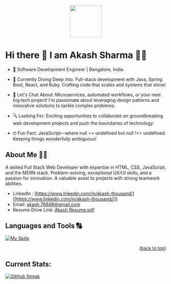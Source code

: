 <div id="header" align="center">
  <img src="https://media.giphy.com/media/M9gbBd9nbDrOTu1Mqx/giphy.gif" width="100"/>
</div>

# Hi there 👋 I am Akash Sharma 👨‍💻

 
- 🚀 Software Development Engineer | Bangalore, India

- 🔧 Currently Diving Deep into: Full-stack development with Java, Spring Boot, React, and Ruby. Crafting code that scales and systems that shine!

- 💬 Let's Chat About: Microservices, automated workflows, or your next big tech project! I'm passionate about leveraging design patterns and innovative solutions to tackle complex problems.

- 🔍 Looking For: Exciting opportunities to collaborate on groundbreaking web development projects and push the boundaries of technology.

- 🤓 Fun Fact: JavaScript—where null == undefined but null !== undefined. Keeping things wonderfully ambiguous!

## About Me 🙋‍♂️
A skilled Full Stack Web Developer with expertise in HTML, CSS, JavaScript, and the MERN stack. Problem-solving, exceptional UX/UI skills, and a passion for innovation. A valuable asset to projects with strong teamwork abilities.

- LinkedIn : [https://www.linkedin.com/in/akash-thousand/]([https://www.linkedin.com/in/akash-thousand//]) 
- Email: akash.76648@gmail.com
- Resume Drive Link: [Akash Resume.pdf](https://drive.google.com/file/d/1LmJnsI8wgvOayaRoJ8O-IOQBwTi9cHRu/view?usp=sharing)

## Languages and Tools 🔠

[![My Skills](https://skillicons.dev/icons?i=html,css,javascript,java,spring,react,ruby,mongodb,kafka,redis,docker,aws&theme=light)](https://skillicons.dev)
<p align="right">(<a href="#readme-top">back to top</a>)</p>


## Current Stats: 
[![GitHub Streak](https://streak-stats.demolab.com/?user=AKASHARMAA)](https://git.io/streak-stats)
